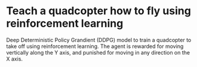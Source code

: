 # Teach a quadcopter how to fly using reinforcement learning

Deep Deterministic Policy Grandient (DDPG) model to train a quadcopter to take off using reinforcement learning. The agent is rewarded for moving vertically along the Y axis, and punished for moving in any direction on the X axis.